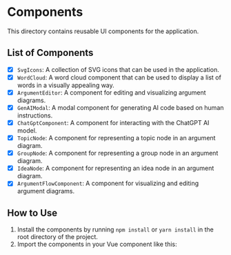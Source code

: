 # Components

This directory contains reusable UI components for the application.

## List of Components

- [x] `SvgIcons`: A collection of SVG icons that can be used in the application.
- [x] `WordCloud`: A word cloud component that can be used to display a list of words in a visually appealing way.
- [x] `ArgumentEditor`: A component for editing and visualizing argument diagrams.
- [x] `GenAIModal`: A modal component for generating AI code based on human instructions.
- [x] `ChatGptComponent`: A component for interacting with the ChatGPT AI model.
- [x] `TopicNode`: A component for representing a topic node in an argument diagram.
- [x] `GroupNode`: A component for representing a group node in an argument diagram.
- [x] `IdeaNode`: A component for representing an idea node in an argument diagram.
- [x] `ArgumentFlowComponent`: A component for visualizing and editing argument diagrams.

## How to Use

1. Install the components by running `npm install` or `yarn install` in the root directory of the project.
2. Import the components in your Vue component like this:
   
